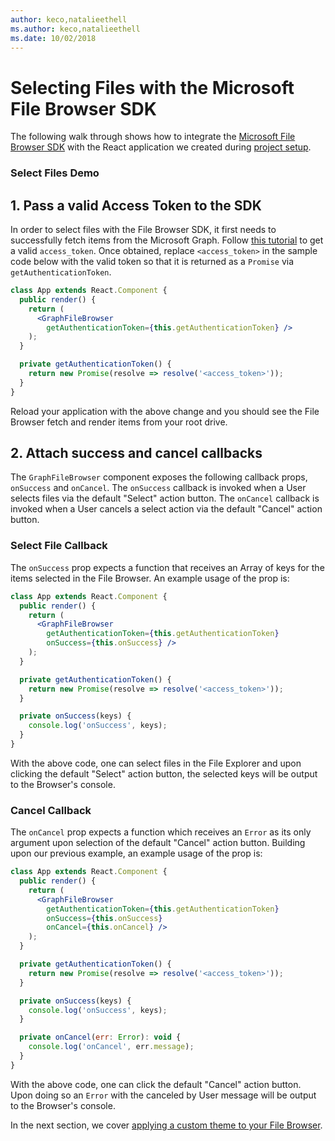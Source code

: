 ```yaml
---
author: keco,natalieethell
ms.author: keco,natalieethell
ms.date: 10/02/2018
---
```

# Selecting Files with the Microsoft File Browser SDK

The following walk through shows how to integrate the [Microsoft File Browser SDK](https://www.npmjs.com/package/@microsoft/file-browser) with the React application we created during [project setup](index.md).

### Select Files Demo

## 1. Pass a valid Access Token to the SDK

In order to select files with the File Browser SDK, it first needs to successfully fetch items from the Microsoft Graph. Follow [this tutorial](https://developer.microsoft.com/en-us/graph/docs/concepts/auth_overview) to get a valid `access_token`. Once obtained, replace `<access_token>` in the sample code below with
the valid token so that it is returned as a `Promise` via `getAuthenticationToken`.

```jsx
class App extends React.Component {
  public render() {
    return (
      <GraphFileBrowser 
        getAuthenticationToken={this.getAuthenticationToken} />
    );
  }

  private getAuthenticationToken() {
    return new Promise(resolve => resolve('<access_token>'));
  }
}
```

Reload your application with the above change and you should see the File Browser fetch and render items from your root drive.

## 2. Attach success and cancel callbacks

The `GraphFileBrowser` component exposes the following callback props, `onSuccess` and `onCancel`. The `onSuccess` callback is invoked when a User selects files via the default "Select" action button. The `onCancel` callback is invoked when a User cancels a select action via the default "Cancel" action button.

### Select File Callback

The `onSuccess` prop expects a function that receives an Array of keys for the items selected in the File Browser. An example usage of the prop is:

```jsx
class App extends React.Component {
  public render() {
    return (
      <GraphFileBrowser 
        getAuthenticationToken={this.getAuthenticationToken}
        onSuccess={this.onSuccess} />
    );
  }

  private getAuthenticationToken() {
    return new Promise(resolve => resolve('<access_token>'));
  }

  private onSuccess(keys) {
    console.log('onSuccess', keys);
  }
}
```

With the above code, one can select files in the File Explorer and upon clicking the default "Select" action button, the selected keys will be output to the Browser's console.

### Cancel Callback

The `onCancel` prop expects a function which receives an `Error` as its only argument upon selection of the default "Cancel" action button. Building upon our previous example, an example usage of the prop is:

```jsx
class App extends React.Component {
  public render() {
    return (
      <GraphFileBrowser 
        getAuthenticationToken={this.getAuthenticationToken}
        onSuccess={this.onSuccess}
        onCancel={this.onCancel} />
    );
  }

  private getAuthenticationToken() {
    return new Promise(resolve => resolve('<access_token>'));
  }

  private onSuccess(keys) {
    console.log('onSuccess', keys);
  }

  private onCancel(err: Error): void {
    console.log('onCancel', err.message);
  }
}
```

With the above code, one can click the default "Cancel" action button. Upon doing so an `Error` with the canceled by User message will be output to the Browser's console.

In the next section, we cover [applying a custom theme to your File Browser](theming-customization.md).

<!-- {
  "type": "#page.annotation",
  "description": "Use the Microsoft File Browser SDK to select OneDrive files.",
  "keywords": "js,javascript,onedrive,graph,file,browser,picker,saver,open,save,cloud",
  "section": "sdks",
  "headerAdditions": [],
  "footerAdditions": []
} -->
